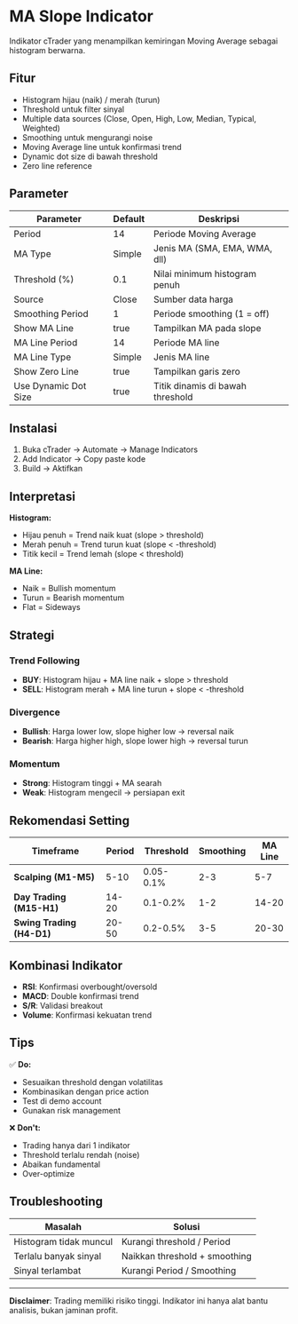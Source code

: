 # MA Slope Indicator

Indikator cTrader yang menampilkan kemiringan Moving Average sebagai histogram berwarna.

## Fitur

- Histogram hijau (naik) / merah (turun)
- Threshold untuk filter sinyal
- Multiple data sources (Close, Open, High, Low, Median, Typical, Weighted)
- Smoothing untuk mengurangi noise
- Moving Average line untuk konfirmasi trend
- Dynamic dot size di bawah threshold
- Zero line reference

## Parameter

| Parameter | Default | Deskripsi |
|-----------|---------|-----------|
| Period | 14 | Periode Moving Average |
| MA Type | Simple | Jenis MA (SMA, EMA, WMA, dll) |
| Threshold (%) | 0.1 | Nilai minimum histogram penuh |
| Source | Close | Sumber data harga |
| Smoothing Period | 1 | Periode smoothing (1 = off) |
| Show MA Line | true | Tampilkan MA pada slope |
| MA Line Period | 14 | Periode MA line |
| MA Line Type | Simple | Jenis MA line |
| Show Zero Line | true | Tampilkan garis zero |
| Use Dynamic Dot Size | true | Titik dinamis di bawah threshold |

## Instalasi

1. Buka cTrader → Automate → Manage Indicators
2. Add Indicator → Copy paste kode
3. Build → Aktifkan

## Interpretasi

**Histogram:**
- Hijau penuh = Trend naik kuat (slope > threshold)
- Merah penuh = Trend turun kuat (slope < -threshold)
- Titik kecil = Trend lemah (slope < threshold)

**MA Line:**
- Naik = Bullish momentum
- Turun = Bearish momentum
- Flat = Sideways

## Strategi

### Trend Following
- **BUY**: Histogram hijau + MA line naik + slope > threshold
- **SELL**: Histogram merah + MA line turun + slope < -threshold

### Divergence
- **Bullish**: Harga lower low, slope higher low → reversal naik
- **Bearish**: Harga higher high, slope lower high → reversal turun

### Momentum
- **Strong**: Histogram tinggi + MA searah
- **Weak**: Histogram mengecil → persiapan exit

## Rekomendasi Setting

| Timeframe | Period | Threshold | Smoothing | MA Line |
|-----------|--------|-----------|-----------|---------|
| **Scalping (M1-M5)** | 5-10 | 0.05-0.1% | 2-3 | 5-7 |
| **Day Trading (M15-H1)** | 14-20 | 0.1-0.2% | 1-2 | 14-20 |
| **Swing Trading (H4-D1)** | 20-50 | 0.2-0.5% | 3-5 | 20-30 |

## Kombinasi Indikator

- **RSI**: Konfirmasi overbought/oversold
- **MACD**: Double konfirmasi trend
- **S/R**: Validasi breakout
- **Volume**: Konfirmasi kekuatan trend

## Tips

✅ **Do:**
- Sesuaikan threshold dengan volatilitas
- Kombinasikan dengan price action
- Test di demo account
- Gunakan risk management

❌ **Don't:**
- Trading hanya dari 1 indikator
- Threshold terlalu rendah (noise)
- Abaikan fundamental
- Over-optimize

## Troubleshooting

| Masalah | Solusi |
|---------|--------|
| Histogram tidak muncul | Kurangi threshold / Period |
| Terlalu banyak sinyal | Naikkan threshold + smoothing |
| Sinyal terlambat | Kurangi Period / Smoothing |

---

**Disclaimer**: Trading memiliki risiko tinggi. Indikator ini hanya alat bantu analisis, bukan jaminan profit.